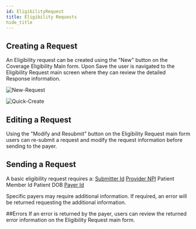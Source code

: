 ```yaml
---
id: EligibilityRequest
title: Eligibility Requests
hide_title
---
```

## Creating a Request  
An Eligibility request can be created using the "New" button on the Coverage Eligibility Main form.
  Upon Save the user is navigated to the Eligibility Request main screen where they can review the detailed Response information. 

![New-Request](assets/Eligibility/NewRequest.png)

![Quick-Create](assets/Eligibility/QuickCreate.PNG)

## Editing a Request
Using the "Modify and Resubmit" button on the Eligibility Request main form users can re-submit a request and modify the request information before sending to the payer. 

## Sending a Request
A basic eligibility request requires a:
[Submitter Id](/Eligibility/Eligibility-Requests/Submitter-Id)
[Provider NPI](/Eligibility/Eligibility-Requests/Provider-NPI)
Patient Member Id
Patient DOB
[Payer Id](/Eligibility/Eligibility-Requests/Payer-Id)

Specific payers may require additional information. If required, an error will be returned requesting the additional information. 


##Errors
If an error is returned by the payer, users can review the returned error information on the Eligibility Request main form.